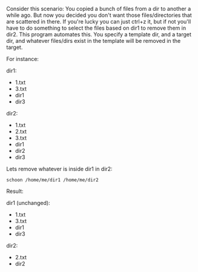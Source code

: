Consider this scenario: You copied a bunch of files from a dir to another a while ago. But now you decided you don't want those files/directories that are scattered in there. If you're lucky you can just ctrl+z it, but if not you'll have to do something to select the files based on dir1 to remove them in dir2. This program automates this. You specify a template dir, and a target dir, and whatever files/dirs exist in the template will be removed in the target.

For instance:

dir1:
- 1.txt
- 3.txt
- dir1
- dir3

dir2:
- 1.txt
- 2.txt
- 3.txt
- dir1
- dir2
- dir3

Lets remove whatever is inside dir1 in dir2:

`schoon /home/me/dir1 /home/me/dir2`

Result:

dir1 (unchanged):
- 1.txt
- 3.txt
- dir1
- dir3

dir2:
- 2.txt
- dir2